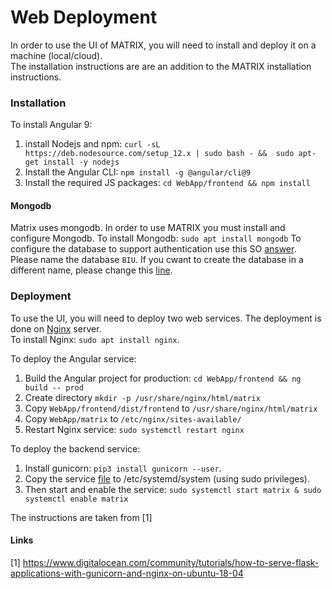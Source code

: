 # Web Deployment

In order to use the UI of MATRIX, you will need to install and deploy it on a machine (local/cloud).  
The installation instructions are are an addition to the MATRIX installation instructions.

### Installation
To install Angular 9:
1. install Nodejs and npm: `curl -sL https://deb.nodesource.com/setup_12.x | sudo bash - && 
sudo apt-get install -y nodejs`
2. Install the Angular CLI: `npm install -g @angular/cli@9`
3. Install the required JS packages: `cd WebApp/frontend && npm install`

#### Mongodb

Matrix uses mongodb. In order to use MATRIX you must install and configure Mongodb.
To install Mongodb: `sudo apt install mongodb`
To configure the database to support authentication use this SO [answer](https://stackoverflow.com/a/55839446/4193208).
Please name the database `BIU`. If you cwant to create the database in a different name, please change this 
[line](https://github.com/cryptobiu/MATRIX/blob/3298d08bcd4c4a2260f87d270d41fe2d898a3462/WebApp/app.py#L28).


### Deployment

To use the UI, you will need to deploy two web services. The deployment is done on
[Nginx](https://www.nginx.com/) server.  
To install Nginx: `sudo apt install nginx`.

To deploy the Angular service:

1. Build the Angular project for production: `cd WebApp/frontend && ng build -- prod` 
2. Create directory `mkdir -p /usr/share/nginx/html/matrix`
3. Copy `WebApp/frontend/dist/frontend` to `/usr/share/nginx/html/matrix`
4. Copy `WebApp/matrix` to `/etc/nginx/sites-available/`
5. Restart Nginx service: `sudo systemctl restart nginx`

To deploy the backend service:  

1. Install gunicorn: `pip3 install gunicorn --user`. 
2. Copy the service [file](matrix.service) to /etc/systemd/system (using sudo privileges).  
3. Then start and enable the service:
`sudo systemctl start matrix & sudo systemctl enable matrix`

The instructions are taken from [1]


#### Links

[1] https://www.digitalocean.com/community/tutorials/how-to-serve-flask-applications-with-gunicorn-and-nginx-on-ubuntu-18-04

